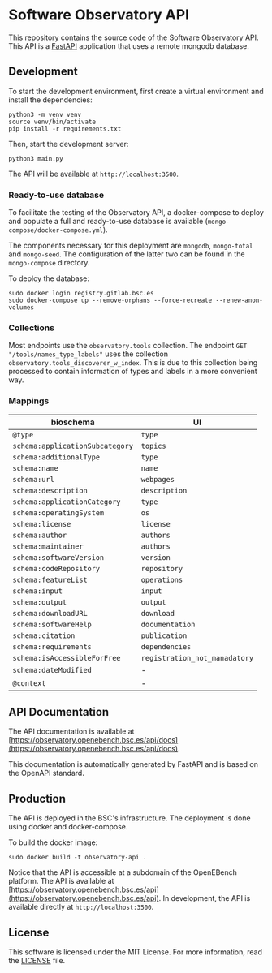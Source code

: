 # Software Observatory API 

This repository contains the source code of the Software Observatory API. This API is a [FastAPI](https://fastapi.tiangolo.com/) application that uses a remote mongodb database. 

## Development 

To start the development environment, first create a virtual environment and install the dependencies: 

```
python3 -m venv venv
source venv/bin/activate
pip install -r requirements.txt
```

Then, start the development server: 

```
python3 main.py
```

The API will be available at `http://localhost:3500`.

### Ready-to-use database

To facilitate the testing of the Observatory API, a docker-compose to deploy and populate a full and ready-to-use database is available (`mongo-compose/docker-compose.yml`). 

The components necessary for this deployment are `mongodb`, `mongo-total` and `mongo-seed`. The configuration of the latter two can be found in the `mongo-compose` directory. 

To deploy the database:

```
sudo docker login registry.gitlab.bsc.es
sudo docker-compose up --remove-orphans --force-recreate --renew-anon-volumes
```

### Collections 
 
Most endpoints use the `observatory.tools` collection. The endpoint `GET "/tools/names_type_labels"` uses the collection `observatory.tools_discoverer_w_index`. This is due to this collection being processed to contain information of types and labels in a more convenient way. 


### Mappings 

| bioschema |  UI    |
| --------- | ------ |
| `@type`   | `type` |
| `schema:applicationSubcategory` | `topics` |
| `schema:additionalType` | `type` |
| `schema:name` | `name` |
| `schema:url` | `webpages` |
| `schema:description` | `description` |
| `schema:applicationCategory` | `type` |
| `schema:operatingSystem` | `os` |
| `schema:license` | `license` |
| `schema:author` | `authors` |
| `schema:maintainer` | `authors` |
| `schema:softwareVersion` | `version` |
| `schema:codeRepository` | `repository` 
| `schema:featureList` | `operations` |
| `schema:input` | `input` |
| `schema:output` | `output` |
| `schema:downloadURL` | `download` |
| `schema:softwareHelp` | `documentation` | 
| `schema:citation` | `publication` |
| `schema:requirements` | `dependencies` |
| `schema:isAccessibleForFree` | `registration_not_manadatory` |
| `schema:dateModified` | - |
| `@context` | - |



## API Documentation

The API documentation is available at [https://observatory.openebench.bsc.es/api/docs](https://observatory.openebench.bsc.es/api/docs).

This documentation is automatically generated by FastAPI and is based on the OpenAPI standard. 

## Production

The API is deployed in the BSC's infrastructure. The deployment is done using docker and docker-compose. 

To build the docker image: 

```
sudo docker build -t observatory-api .
```

Notice that the API is accessible at a subdomain of the OpenEBench platform. The API is available at [https://observatory.openebench.bsc.es/api](https://observatory.openebench.bsc.es/api). In development, the API is available directly at `http://localhost:3500`.

## License

This software is licensed under the MIT License. For more information, read the [LICENSE](LICENSE) file.